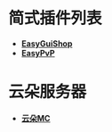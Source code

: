 <!-- docs/_sidebar.md -->

# 简式插件列表

* [**EasyGuiShop**](EasyGuiShop/zh_CN/)
* [**EasyPvP**](EasyPvcv/zh_CN/)

# 云朵服务器

* [**云朵MC**](CloudMC/zh_CN/)
